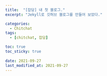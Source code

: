 ```yaml
---
title:  "[잡담] 내 첫 블로그." 
excerpt: "Jekyll로 깃허브 블로그를 만들어 보았다."

categories:
  - Chitchat
tags:
  - [chitchat, 잡담]

toc: true
toc_sticky: true
 
date: 2021-09-27
last_modified_at: 2021-09-27
---
```

